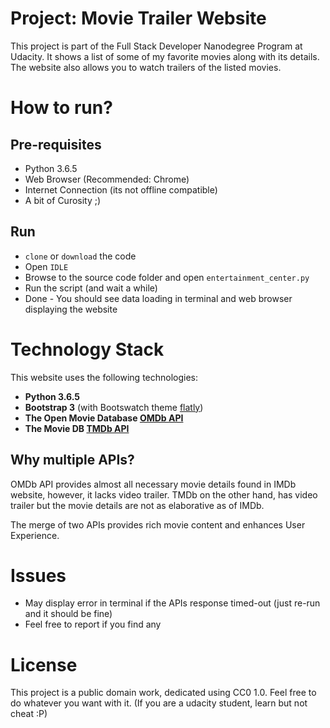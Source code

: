 # Project: Movie Trailer Website
This project is part of the Full Stack Developer Nanodegree Program at Udacity. It shows a list of some of my favorite movies along with its details. The website also allows you to watch trailers of the listed movies.

# How to run?

## Pre-requisites
- Python 3.6.5
- Web Browser (Recommended: Chrome)
- Internet Connection (its not offline compatible)
- A bit of Curosity ;)

## Run
- `clone` or `download` the code
- Open `IDLE`
- Browse to the source code folder and open `entertainment_center.py`
- Run the script (and wait a while)
- Done - You should see data loading in terminal and web browser displaying the website

# Technology Stack
This website uses the following technologies:
- **Python 3.6.5**
- **Bootstrap 3** (with Bootswatch theme [flatly](https://bootswatch.com/flatly/))
- **The Open Movie Database [OMDb API](http://www.omdbapi.com/)**
- **The Movie DB [TMDb API](https://www.themoviedb.org/documentation/api)** 

## Why multiple APIs?
OMDb API provides almost all necessary movie details found in IMDb website, however, it lacks video trailer. TMDb on the other hand, has video trailer but the movie details are not as elaborative as of IMDb.

The merge of two APIs provides rich movie content and enhances User Experience.

# Issues
- May display error in terminal if the APIs response timed-out (just re-run and it should be fine)
- Feel free to report if you find any

# License
This project is a public domain work, dedicated using CC0 1.0. Feel free to do whatever you want with it. (If you are a udacity student, learn but not cheat :P)